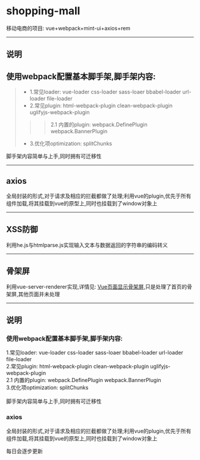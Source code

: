 # shopping-mall
移动电商的项目: vue+webpack+mint-ui+axios+rem
_____

## 说明
## 使用webpack配置基本脚手架,脚手架内容:
> * 1.常见loader: vue-loader css-loader sass-loaer bbabel-loader url-loader file-loader <br/>
> * 2.常见plugin: html-webpack-plugin clean-webpack-plugin uglifyjs-webpack-plugin <br/>
> > >  2.1 内置的plugin: webpack.DefinePlugin webpack.BannerPlugin <br/>
> * 3.优化项optimization: splitChunks <br/>

脚手架内容简单与上手,同时拥有可迁移性
____

## axios
全局封装的形式,对于请求及相应的拦截都做了处理;利用vue的plugin,优先于所有组件加载,将其挂载到vue的原型上,同时也挂载到了window对象上
_____

## XSS防御

利用he.js与htmlparse.js实现输入文本与数据返回的字符串的编码转义
_____

## 骨架屏

利用vue-server-renderer实现,详情见: [Vue页面显示骨架屏](https://www.cnblogs.com/xiaoxiaossrs/p/9936516.html),只是处理了首页的骨架屏,其他页面并未处理
____

## 说明

### 使用webpack配置基本脚手架,脚手架内容: 
 1.常见loader: vue-loader css-loader sass-loaer bbabel-loader url-loader file-loader </br>
 2.常见plugin: html-webpack-plugin clean-webpack-plugin uglifyjs-webpack-plugin </br>
   2.1 内置的plugin: webpack.DefinePlugin webpack.BannerPlugin </br>
 3.优化项optimization: splitChunks </br></br>
脚手架内容简单与上手,同时拥有可迁移性

### axios
全局封装的形式,对于请求及相应的拦截都做了处理;利用vue的plugin,优先于所有组件加载,将其挂载到vue的原型上,同时也挂载到了window对象上

每日会逐步更新

